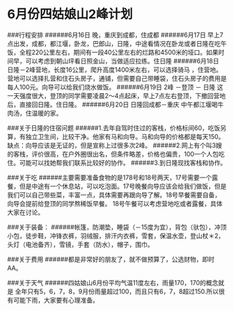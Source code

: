 # 6月份四姑娘山2峰计划

###行程安排
######6月16日 晚，重庆到成都，住成都
######6月17日 早上7点出发，成都，都江堰，卧龙，巴郎山，日隆，中途看情况在卧龙或者日隆在吃午饭，全程220公里左右，期间有一段40公里左右的烂路和4500米的垭口。如果时间早，可以考虑到朝山坪看日照金山，当做适应拉练。住日隆
######6月18日 日隆－2峰营地，长度16公里，爬升高度1400米左右，可以选择骑马 ，住营地。营地可以选择扎营和住石头房子，通铺，但需要自己带睡袋，住石头房子的费用是每人100元。向导可以给我们烧水做饭。
######6月19日 2峰 －登顶 － 日隆 这一天强度很大，登顶的同学需要凌晨2～4点起床，早上7点左右登顶，下撤回营地后，直接回日隆。住日隆。
######6月20日 日隆回成都－重庆 中午都江堰喝牛肉汤，住温暖的家。

###关于日隆的住宿问题
######1.去年自驾时住过的客栈，价格标间60，吃饭另算，有独立卫生间，比较干净。他家有马和向导。马和向导的价格都是每天150。 
缺点：向导应该是无证的，但是宣称上过很多次2峰。
######2.网上有个叫3嫂的客栈，评价很高，在户外圈很出名，但条件略差，价格也偏贵，100一个人包吃住。可能可以找她帮我们联系比较好的协作。
######3.到日隆现找客栈和协作。

###关于吃
######主要需要准备食物的是178号和18号两天，17号需要一个露餐，但是中途有一个休息站，可以吃泡面。17号晚餐向导应该会给我们做饭，但是我们可以自己带些菜，丰富一点，具体需要再跟向导了解。18号早餐需要自备，向导会提前给登顶的同学熬稀饭早餐。 18号午餐可以考虑营地吃或者露餐，具体大家在讨论。

###关于装备：
######帐篷，防潮垫，睡袋（－15度为宜），背包（驮包），冲顶小包，徒步鞋，冲锋衣裤，羽绒服，排汗内衣裤，雪套，保温水壶，登山杖＊2，头灯（电池备齐），雪镜，手套（防水），帽子，围巾。

###关于费用
######都是非常好的朋友了，就不做预算了，公选财物，即时AA。

###关于天气
######四姑娘山6月份平均气温11度左右，雨量170，170的概念就是 全年只有5，6，7，8，9月份雨量超过100，而且只有6，7，8超过150.所以很有可能下雨，大家要有心理准备。
